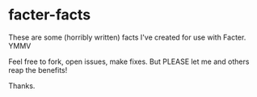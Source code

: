 facter-facts
============

These are some (horribly written) facts I've created for use with Facter.  YMMV

Feel free to fork, open issues, make fixes.  But PLEASE let me and others reap the benefits!

Thanks.
